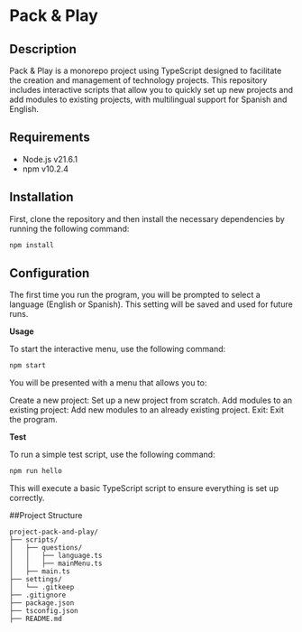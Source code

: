 # Pack & Play

## Description

Pack & Play is a monorepo project using TypeScript designed to facilitate the creation and management of technology projects. This repository includes interactive scripts that allow you to quickly set up new projects and add modules to existing projects, with multilingual support for Spanish and English.

## Requirements

- Node.js v21.6.1
- npm v10.2.4

## Installation

First, clone the repository and then install the necessary dependencies by running the following command:

```bash
npm install
```

## Configuration

The first time you run the program, you will be prompted to select a language (English or Spanish). This setting will be saved and used for future runs.

**Usage**

To start the interactive menu, use the following command:

```bash
npm start
```

You will be presented with a menu that allows you to:

Create a new project: Set up a new project from scratch.
Add modules to an existing project: Add new modules to an already existing project.
Exit: Exit the program.

**Test**

To run a simple test script, use the following command:

```bash
npm run hello
```

This will execute a basic TypeScript script to ensure everything is set up correctly.


##Project Structure
    
```
project-pack-and-play/
├── scripts/
│   ├── questions/
│   │   ├── language.ts
│   │   ├── mainMenu.ts
│   ├── main.ts
├── settings/
│   └── .gitkeep
├── .gitignore
├── package.json
├── tsconfig.json
├── README.md
```